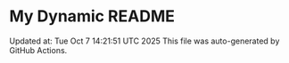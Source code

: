 # My Dynamic README
Updated at: Tue Oct  7 14:21:51 UTC 2025
This file was auto-generated by GitHub Actions.
